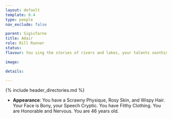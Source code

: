 ```yaml
---
layout: default
template: 0.4
type: people
nav_exclude: false

parent: Sigisfarne
title: Adair
role: Rill Runner
status:
flavour: You sing the stories of rivers and lakes, your talents soothing friends and the elements alike. You've seen more than most, but somehow it never seems to be enough.

image:

details:

---
```


{% include header_directories.md %}

- **Appearance**: You have a Scrawny Physique, Rosy Skin, and Wispy Hair. Your Face is Bony, your Speech Cryptic. You have Filthy Clothing. You are Honorable and Nervous. You are 46 years old.
